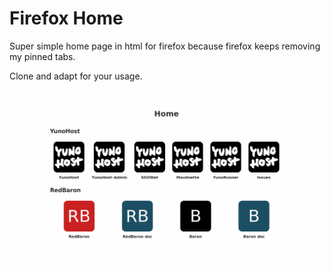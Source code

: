# Firefox Home

Super simple home page in html for firefox because firefox keeps removing my
pinned tabs.

Clone and adapt for your usage.

![screenshot.png](./screenshot.png)
